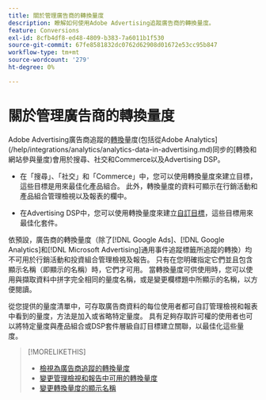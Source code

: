 ```yaml
---
title: 關於管理廣告商的轉換量度
description: 瞭解如何使用Adobe Advertising追蹤廣告商的轉換量度。
feature: Conversions
exl-id: 8cfb4df8-ed48-4809-b383-7a6011b1f530
source-git-commit: 67fe8581832dc0762d62908d01672e53cc95b847
workflow-type: tm+mt
source-wordcount: '279'
ht-degree: 0%

---
```


# 關於管理廣告商的轉換量度

Adobe Advertising廣告商追蹤的[轉換](/help/search-social-commerce/glossary.md#c-d)量度(包括從Adobe Analytics](/help/integrations/analytics/analytics-data-in-advertising.md)同步的[轉換和網站參與量度)會用於搜尋、社交和Commerce以及Advertising DSP。

* 在「搜尋」、「社交」和「Commerce」中，您可以使用轉換量度來建立目標，這些目標是用來最佳化產品組合。 此外，轉換量度的資料可顯示在行銷活動和產品組合管理檢視以及報表的欄中。

* 在Advertising DSP中，您可以使用轉換量度來建立[自訂目標](/help/dsp/optimization/custom-goal.md)，這些目標用來最佳化套件。

依預設，廣告商的轉換量度（除了[!DNL Google Ads]、[!DNL Google Analytics]和[!DNL Microsoft Advertising]通用事件追蹤標籤所追蹤的轉換）均不可用於行銷活動和投資組合管理檢視及報告。 只有在您明確指定它們並且包含顯示名稱（即顯示的名稱）時，它們才可用。 當轉換量度可供使用時，您可以使用與擷取資料中拼字完全相同的量度名稱，或是變更欄標題中所顯示的名稱，以方便閱讀。

從您提供的量度清單中，可存取廣告商資料的每位使用者都可自訂管理檢視和報表中看到的量度，方法是加入或省略特定量度。 具有足夠存取許可權的使用者也可以將特定量度與產品組合或DSP套件層級自訂目標建立關聯，以最佳化這些量度。

>[!MORELIKETHIS]
>
>* [檢視為廣告商追蹤的轉換量度](conversion-metric-view-tracked.md)
>* [變更管理檢視和報告中可用的轉換量度](conversion-metric-edit-available.md)
>* [變更轉換量度的顯示名稱](conversion-metric-edit-display-name.md)
